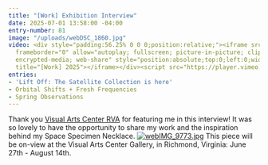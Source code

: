 ```yaml
---
title: "[Work] Exhibition Interview"
date: 2025-07-01 13:58:00 -04:00
entry-number: 81
image: "/uploads/webDSC_1860.jpg"
video: <div style="padding:56.25% 0 0 0;position:relative;"><iframe src="https://player.vimeo.com/video/1097868399?badge=0&amp;autopause=0&amp;player_id=0&amp;app_id=58479"
  frameborder="0" allow="autoplay; fullscreen; picture-in-picture; clipboard-write;
  encrypted-media; web-share" style="position:absolute;top:0;left:0;width:100%;height:100%;"
  title="[Work] 2025"></iframe></div><script src="https://player.vimeo.com/api/player.js"></script>
entries:
- 'Lift Off: The Satellite Collection is here'
- Orbital Shifts + Fresh Frequencies
- Spring Observations
---
```


Thank you [Visual Arts Center RVA](https://www.visarts.org/) for featuring me in this interview! It was so lovely to have the opportunity to share my work and the inspiration behind my Space Specimen Necklace. 
[![webIMG_9773.jpg](/uploads/webIMG_9773.jpg)](https://www.visarts.org/exhibition/work-2025/)
This piece will be on-view at the Visual Arts Center Gallery, in Richmond, Virginia: June 27th - August 14th. 
